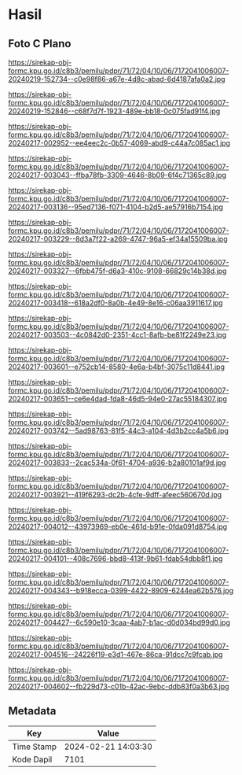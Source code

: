 # Hasil

## Foto C Plano

https://sirekap-obj-formc.kpu.go.id/c8b3/pemilu/pdpr/71/72/04/10/06/7172041006007-20240219-152734--c0e98f86-a67e-4d8c-abad-6d4187afa0a2.jpg

https://sirekap-obj-formc.kpu.go.id/c8b3/pemilu/pdpr/71/72/04/10/06/7172041006007-20240219-152846--c68f7d7f-1923-489e-bb18-0c075fad91f4.jpg

https://sirekap-obj-formc.kpu.go.id/c8b3/pemilu/pdpr/71/72/04/10/06/7172041006007-20240217-002952--ee4eec2c-0b57-4069-abd9-c44a7c085ac1.jpg

https://sirekap-obj-formc.kpu.go.id/c8b3/pemilu/pdpr/71/72/04/10/06/7172041006007-20240217-003043--ffba78fb-3309-4646-8b09-6f4c71365c89.jpg

https://sirekap-obj-formc.kpu.go.id/c8b3/pemilu/pdpr/71/72/04/10/06/7172041006007-20240217-003136--95ed7136-f071-4104-b2d5-ae57916b7154.jpg

https://sirekap-obj-formc.kpu.go.id/c8b3/pemilu/pdpr/71/72/04/10/06/7172041006007-20240217-003229--8d3a7f22-a269-4747-96a5-ef34a15509ba.jpg

https://sirekap-obj-formc.kpu.go.id/c8b3/pemilu/pdpr/71/72/04/10/06/7172041006007-20240217-003327--6fbb475f-d6a3-410c-9108-66829c14b38d.jpg

https://sirekap-obj-formc.kpu.go.id/c8b3/pemilu/pdpr/71/72/04/10/06/7172041006007-20240217-003418--618a2df0-8a0b-4e49-8e16-c06aa3911617.jpg

https://sirekap-obj-formc.kpu.go.id/c8b3/pemilu/pdpr/71/72/04/10/06/7172041006007-20240217-003503--4c0842d0-2351-4cc1-8afb-be81f2249e23.jpg

https://sirekap-obj-formc.kpu.go.id/c8b3/pemilu/pdpr/71/72/04/10/06/7172041006007-20240217-003601--e752cb14-8580-4e6a-b4bf-3075c11d8441.jpg

https://sirekap-obj-formc.kpu.go.id/c8b3/pemilu/pdpr/71/72/04/10/06/7172041006007-20240217-003651--ce6e4dad-fda8-46d5-94e0-27ac55184307.jpg

https://sirekap-obj-formc.kpu.go.id/c8b3/pemilu/pdpr/71/72/04/10/06/7172041006007-20240217-003742--5ad98763-81f5-44c3-a104-4d3b2cc4a5b6.jpg

https://sirekap-obj-formc.kpu.go.id/c8b3/pemilu/pdpr/71/72/04/10/06/7172041006007-20240217-003833--2cac534a-0f61-4704-a936-b2a80101af9d.jpg

https://sirekap-obj-formc.kpu.go.id/c8b3/pemilu/pdpr/71/72/04/10/06/7172041006007-20240217-003921--419f6293-dc2b-4cfe-9dff-afeec560670d.jpg

https://sirekap-obj-formc.kpu.go.id/c8b3/pemilu/pdpr/71/72/04/10/06/7172041006007-20240217-004012--43973969-eb0e-461d-b91e-0fda091d8754.jpg

https://sirekap-obj-formc.kpu.go.id/c8b3/pemilu/pdpr/71/72/04/10/06/7172041006007-20240217-004101--408c7696-bbd8-413f-9b61-fdab54dbb8f1.jpg

https://sirekap-obj-formc.kpu.go.id/c8b3/pemilu/pdpr/71/72/04/10/06/7172041006007-20240217-004343--b918ecca-0399-4422-8909-6244ea62b576.jpg

https://sirekap-obj-formc.kpu.go.id/c8b3/pemilu/pdpr/71/72/04/10/06/7172041006007-20240217-004427--6c590e10-3caa-4ab7-b1ac-d0d034bd99d0.jpg

https://sirekap-obj-formc.kpu.go.id/c8b3/pemilu/pdpr/71/72/04/10/06/7172041006007-20240217-004516--24226f19-e3d1-467e-86ca-91dcc7c9fcab.jpg

https://sirekap-obj-formc.kpu.go.id/c8b3/pemilu/pdpr/71/72/04/10/06/7172041006007-20240217-004602--fb229d73-c01b-42ac-9ebc-ddb83f0a3b63.jpg


## Metadata

| Key        | Value               |
| ---------- | ------------------- |
| Time Stamp | 2024-02-21 14:03:30 |
| Kode Dapil | 7101                |



